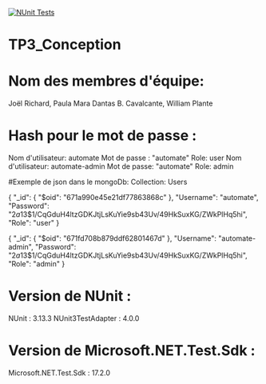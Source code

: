 [![NUnit Tests](https://github.com/joelrichard1/14E-TP3/actions/workflows/tests.yml/badge.svg?branch=main)](https://github.com/joelrichard1/14E-TP3/actions/workflows/tests.yml)

# TP3_Conception
# Nom des membres d'équipe:
Joël Richard, 
Paula Mara Dantas B. Cavalcante, 
William Plante
# Hash pour le mot de passe :
Nom d'utilisateur: automate Mot de passe : "automate" Role: user Nom d'utilisateur: automate-admin Mot de passe: "automate" Role: admin

#Exemple de json dans le mongoDb: Collection: Users

{ "_id": { "$oid": "671a990e45e21df77863868c" }, "Username": "automate", "Password": "$2a$13$1/CqGduH4ltzGDKJtjLsKuYie9sb43Uv/49HkSuxKG/ZWkPlHq5hi", "Role": "user" }

{ "_id": { "$oid": "671fd708b879ddf62801467d" }, "Username": "automate-admin", "Password": "$2a$13$1/CqGduH4ltzGDKJtjLsKuYie9sb43Uv/49HkSuxKG/ZWkPlHq5hi", "Role": "admin" }
# Version de NUnit :
NUnit : 3.13.3
NUnit3TestAdapter : 4.0.0
# Version de Microsoft.NET.Test.Sdk :
Microsoft.NET.Test.Sdk : 17.2.0

